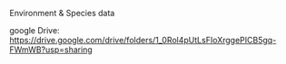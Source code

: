 Environment & Species data

google Drive: https://drive.google.com/drive/folders/1_0Rol4pUtLsFIoXrggePICB5gq-FWmWB?usp=sharing